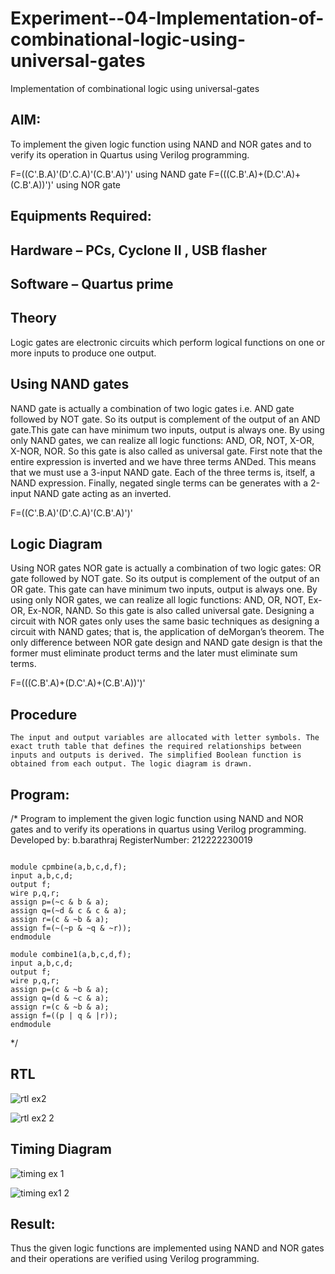 # Experiment--04-Implementation-of-combinational-logic-using-universal-gates
Implementation of combinational logic using universal-gates
 
## AIM:
To implement the given logic function using NAND and NOR gates and to verify its operation in Quartus using Verilog programming.

F=((C'.B.A)'(D'.C.A)'(C.B'.A)')' using NAND gate
F=(((C.B'.A)+(D.C'.A)+(C.B'.A))')' using NOR gate
## Equipments Required:
## Hardware – PCs, Cyclone II , USB flasher
## Software – Quartus prime


## Theory
Logic gates are electronic circuits which perform logical functions on one or more inputs to produce one output. 

## Using NAND gates
NAND gate is actually a combination of two logic gates i.e. AND gate followed by NOT gate. So its output is complement of the output of an AND gate.This gate can have minimum two inputs, output is always one. By using only NAND gates, we can realize all logic functions: AND, OR, NOT, X-OR, X-NOR, NOR. So this gate is also called as universal gate. First note that the entire expression is inverted and we have three terms ANDed. This means that we must use a 3-input NAND gate. Each of the three terms is, itself, a NAND expression. Finally, negated single terms can be generates with a 2-input NAND gate acting as an inverted.

F=((C'.B.A)'(D'.C.A)'(C.B'.A)')'

## Logic Diagram

Using NOR gates
NOR gate is actually a combination of two logic gates: OR gate followed by NOT gate. So its output is complement of the output of an OR gate. This gate can have minimum two inputs, output is always one. By using only NOR gates, we can realize all logic functions: AND, OR, NOT, Ex-OR, Ex-NOR, NAND. So this gate is also called universal gate. Designing a circuit with NOR gates only uses the same basic techniques as designing a circuit with NAND gates; that is, the application of deMorgan’s theorem. The only difference between NOR gate design and NAND gate design is that the former must eliminate product terms and the later must eliminate sum terms.

F=(((C.B'.A)+(D.C'.A)+(C.B'.A))')'

## Procedure
```
The input and output variables are allocated with letter symbols. The exact truth table that defines the required relationships between inputs and outputs is derived. The simplified Boolean function is obtained from each output. The logic diagram is drawn.
```
## Program:
/*
Program to implement the given logic function using NAND and NOR gates and to verify its operations in quartus using Verilog programming.
Developed by: b.barathraj
RegisterNumber: 212222230019
```

module cpmbine(a,b,c,d,f);
input a,b,c,d;
output f;
wire p,q,r;
assign p=(~c & b & a);
assign q=(~d & c & c & a);
assign r=(c & ~b & a);
assign f=(~(~p & ~q & ~r));
endmodule
```
```
module combine1(a,b,c,d,f);
input a,b,c,d;
output f;
wire p,q,r;
assign p=(c & ~b & a);
assign q=(d & ~c & a);
assign r=(c & ~b & a);
assign f=((p | q & |r));
endmodule
```
*/
## RTL
![rtl ex2](https://user-images.githubusercontent.com/121490575/233249200-4ad795e4-722d-4230-ba04-23185bd56a6b.png)

![rtl ex2 2](https://user-images.githubusercontent.com/121490575/233249249-87bb604f-05f1-4339-ba68-aa5756157c6b.png)

## Timing Diagram
![timing ex 1](https://user-images.githubusercontent.com/121490575/233249309-e37ecdec-cabe-4c57-b20f-4ac16283176b.png)

![timing ex1 2](https://user-images.githubusercontent.com/121490575/233249375-d787473d-2acc-46d4-8f10-bf11c7de742c.png)

## Result:
Thus the given logic functions are implemented using NAND and NOR gates and their operations are verified using Verilog programming.
